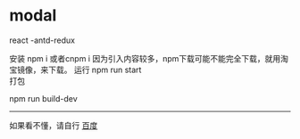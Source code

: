 # modal
react -antd-redux

安装
npm i 或者cnpm i
因为引入内容较多，npm下载可能不能完全下载，就用淘宝镜像，来下载。
运行
npm run start
<br/>
打包<br/>

npm run build-dev 

<hr/>
如果看不懂，请自行
<a href='https://www.baidu.com' target="_blank" >百度</a>
